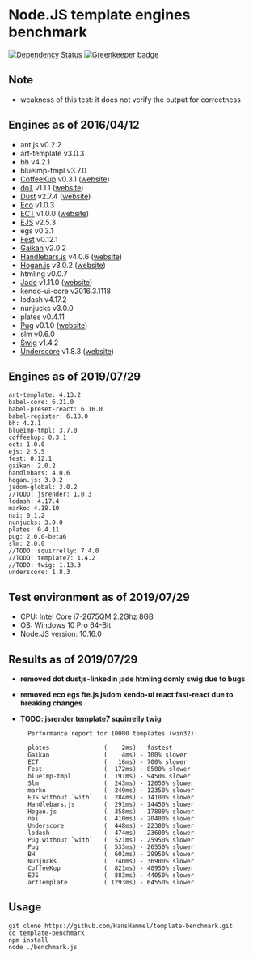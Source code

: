 # Node.JS template engines benchmark

[![Dependency Status](https://david-dm.org/HansHammel/template-benchmark.svg)](https://david-dm.org/HansHammel/template-benchmark) [![Greenkeeper badge](https://badges.greenkeeper.io/HansHammel/template-benchmark.svg)](https://greenkeeper.io/)

## Note

- weakness of this test: it does not verify the output for correctness

## Engines as of 2016/04/12

- ant.js v0.2.2
- art-template v3.0.3
- bh v4.2.1
- blueimp-tmpl v3.7.0
- [CoffeeKup](https://github.com/mauricemach/coffeekup) v0.3.1 ([website](http://coffeekup.org/))
- [doT](https://github.com/olado/doT) v1.1.1 ([website](http://olado.github.com/doT/))
- [Dust](https://github.com/linkedin/dustjs) v2.7.4 ([website](http://linkedin.github.com/dustjs/))
- [Eco](https://github.com/sstephenson/eco) v1.0.3
- [ECT](https://github.com/baryshev/ect) v1.0.0 ([website](http://ectjs.com/))
- [EJS](https://github.com/visionmedia/ejs) v2.5.3
- egs v0.3.1
- [Fest](https://github.com/mailru/fest) v0.12.1
- [Gaikan](https://github.com/Deathspike/gaikan) v2.0.2
- [Handlebars.js](https://github.com/wycats/handlebars.js/) v4.0.6 ([website](http://handlebarsjs.com/))
- [Hogan.js](https://github.com/twitter/hogan.js) v3.0.2 ([website](http://twitter.github.com/hogan.js/))
- htmling v0.0.7
- [Jade](https://github.com/visionmedia/jade) v1.11.0 ([website](http://jade-lang.com/))
- kendo-ui-core v2016.3.1118
- lodash v4.17.2
- nunjucks v3.0.0
- plates v0.4.11
- [Pug](https://github.com/pugjs/pug) v0.1.0 ([website](https://pugjs.org/))
- slm v0.6.0
- [Swig](https://github.com/paularmstrong/swig) v1.4.2
- [Underscore](https://github.com/documentcloud/underscore) v1.8.3 ([website](http://underscorejs.org/))

## Engines as of 2019/07/29

    art-template: 4.13.2
    babel-core: 6.21.0
    babel-preset-react: 6.16.0
    babel-register: 6.18.0
    bh: 4.2.1
    blueimp-tmpl: 3.7.0
    coffeekup: 0.3.1
    ect: 1.0.0
    ejs: 2.5.5
    fest: 0.12.1
    gaikan: 2.0.2
    handlebars: 4.0.6
    hogan.js: 3.0.2
    jsdom-global: 3.0.2
    //TODO: jsrender: 1.0.3
    lodash: 4.17.4
    marko: 4.18.10
    nai: 0.1.2
    nunjucks: 3.0.0
    plates: 0.4.11
    pug: 2.0.0-beta6
    slm: 2.0.0
    //TODO: squirrelly: 7.4.0
    //TODO: template7: 1.4.2
    //TODO: twig: 1.13.3
    underscore: 1.8.3

## Test environment as of 2019/07/29

- CPU: Intel Core i7-2675QM 2.2Ghz 8GB 
- OS: Windows 10 Pro 64-Bit
- Node.JS version: 10.16.0

## Results as of 2019/07/29

- **removed dot dustjs-linkedin jade htmling domly swig due to bugs**
- **removed eco egs fte.js jsdom kendo-ui react fast-react due to breaking changes**
- **TODO: jsrender template7 squirrelly twig** 


		Performance report for 10000 templates (win32):

		plates               (    2ms) - fastest
		Gaikan               (    4ms) - 100% slower
		ECT                  (   16ms) - 700% slower
		Fest                 (  172ms) - 8500% slower
		blueimp-tmpl         (  191ms) - 9450% slower
		Slm                  (  243ms) - 12050% slower
		marko                (  249ms) - 12350% slower
		EJS without `with`   (  284ms) - 14100% slower
		Handlebars.js        (  291ms) - 14450% slower
		Hogan.js             (  358ms) - 17800% slower
		nai                  (  410ms) - 20400% slower
		Underscore           (  448ms) - 22300% slower
		lodash               (  474ms) - 23600% slower
		Pug without `with`   (  521ms) - 25950% slower
		Pug                  (  533ms) - 26550% slower
		BH                   (  601ms) - 29950% slower
		Nunjucks             (  740ms) - 36900% slower
		CoffeeKup            (  821ms) - 40950% slower
		EJS                  (  883ms) - 44050% slower
		artTemplate          ( 1293ms) - 64550% slower


## Usage

	git clone https://github.com/HansHammel/template-benchmark.git
	cd template-benchmark
	npm install
	node ./benchmark.js


